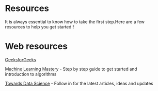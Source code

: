 # Resources

It is always essential to know how to take the first step.Here are a few resources to help you get started !

# Web resources
[GeeksforGeeks](https://www.geeksforgeeks.org/machine-learning/)

[Machine Learning Mastery](https://machinelearningmastery.com/start-here/#) - Step by step guide to get started and introduction to algorithms

[Towards Data Science](https://towardsdatascience.com/machine-learning/home) - Follow in for the latest articles, ideas and updates
